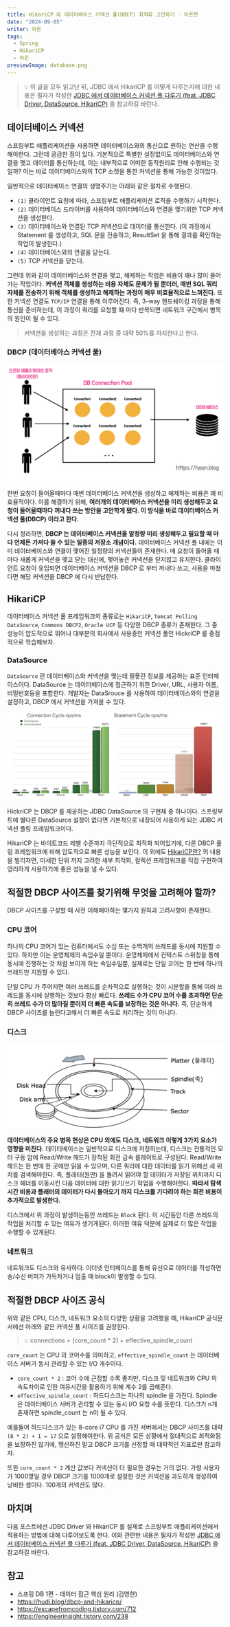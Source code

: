 ```yaml
---
title: HikariCP 와 데이터베이스 커넥션 풀(DBCP) 최적화 고민하기 - 이론편
date: "2024-09-05"
writer: 하온
tags:
  - Spring
  - HikariCP
  - 하온
previewImage: database.png
---
```


> 💡 이 글을 모두 읽고난 뒤, JDBC 에서 HikariCP 를 어떻게 다루는지에 대한 내용은 필자가 작성한 [JDBC 에서 데이터베이스 커넥션 풀 다루기 (feat. JDBC Driver, DataSource, HikariCP)](https://haon.blog/database/jdbc-connection-pool/) 을 참고하길 바란다.

## 데이터베이스 커넥션 

스프링부트 애플리케이션을 사용하면 데이터베이스와의 통신으로 원하는 연산을 수행해야한다. 그런데 궁금한 점이 있다. 기본적으로 특별한 설정없이도 데이터베이스와 연결을 맺고 데이터를 통신하는데, 이는 내부적으로 어떠한 동작원리로 인해 수행되는 것일까? 이는 바로 데이터베이스와의 TCP 소켓을 통한 커넥션을 통해 가능한 것이었다.

일반적으로 데이터베이스 연결의 생명주기는 아래와 같은 절차로 수행된다.

- `(1)` 클라이언트 요청에 따라, 스프링부트 애플리케이션 로직을 수행하기 시작한다. 
- `(2)` 데이터베이스 드라이버를 사용하여 데이터베이스와 연결을 맺기위한 TCP 커넥션을 생성한다.
- `(3)` 데이터베이스와 연결된 TCP 커넥션으로 데이터를 통신한다. (이 과정에서 Statement 를 생성하고, SQL 문을 전송하고, ResultSet 을 통해 결과를 확인하는 작업이 발생한다.)
- `(4)` 데이터베이스와의 연결을 닫는다.
- `(5)` TCP 커넥션을 닫는다.

그런데 위와 같이 데이터베이스와 연결을 맺고, 해제하는 작업은 비용이 꽤나 많이 들어가는 작업이다. **커넥션 객체를 생성하는 비용 자체도 문제가 될 뿐더러, 매번 SQL 쿼리 자체를 전송하기 위해 객체를 생성하고 해제하는 과정이 매우 비효율적으로 느껴진다.** 또한 커넥션 연결도 `TCP/IP` 연결을 통해 이루어진다. 즉, 3-way 헨드쉐이킹 과정을 통해 통신을 준비하는데, 이 과정이 쿼리를 요청할 떄 마다 반복되면 네트워크 구간에서 병목의 원인이 될 수 있다.

> 커넥션을 생성하는 과정은 전체 과정 중 대략 50%를 차지한다고 한다.


### DBCP (데이터베아스 커넥션 풀)

![alt text](image.png)

한번 요청이 들어올때마다 매번 데이터베이스 커넥션을 생성하고 해제하는 비용은 꽤 비효율적이다. 이를 해결하기 위해, **여러개의 데이터베아스 커넥션을 미리 생성해두고 요청이 들어올때마다 꺼내다 쓰는 방안을 고안학게 됐다. 이 방식을 바로 데이터베이스 커넥션 풀(DBCP) 이라고 한다.**

다시 정리하면, **DBCP 는 데이터베이스 커넥션울 알정량 미리 생성해두고 필요할 때 마다 언제든 가져다 쓸 수 있는 일종의 저장소 개념이다.** 데이터베이스 커넥션 풀 내에는 이미 데이터베이스와 연결이 맺어진 일정량의 커넥션들이 존재한다. 매 요청이 들어올 때 마다 새롭게 커넥션을 맺고 닫는 대신에, 맺어놓은 커넥션을 닫지않고 유지한다. 클라이언트 요청이 유입되면 데이터베이스 커넥션을 DBCP 로 부터 꺼내다 쓰고, 사용을 마쳤다면 해당 커넥션을 DBCP 에 다시 반납한다.

## HikariCP

데이터베이스 커넥션 풀 프레입워크의 종류로는 `HikariCP`, `Tomcat Polling DataSource`, `Commons DBCP2`, `Oracle UCP` 등 다양한 DBCP 종류가 존재한다. 그 중 성능이 압도적으로 뛰어나 대부분의 회사에서 사용중인 커넥션 풀인 HickriCP 를 중점적으로 학습해보자.

### DataSource

`DataSource` 란 데이터베이스와 커넥션을 맺는데 필욯란 정보를 제공하는 표준 인터페이스이다. DataSource 는 데이터베이스에 접근하기 위한 Driver, URL, 사용자 이름, 비밀번호등을 포함한다. 개발자는 DataSrouce 를 사용하여 데이터베이스와의 연결을 설정하고, DBCP 에서 커넥션을 가져올 수 있다.


![alt text](image-1.png)

HickriCP 는 DBCP 를 제공하는 JDBC DataSource 의 구현체 중 하나이다.  스프링부트에 별다른 DataSource 설정이 없다면 기본적으로 내장되어 사용하게 되는 JDBC 커넥션 풀링 프레임워크이다.

HikariCP 는 바이트코드 레벨 수준까지 극단적으로 최적화 되어있기에, 다른 DBCP 풀링 프레임워크에 비해 압도적으로 빠른 성능을 보인다. 이 외에도 [HikariCP란?](https://escapefromcoding.tistory.com/712) 의 내용을 빌리자면, 미세한 단위 까지 고려한 세부 최적화, 컬렉션 프레임워크를 직접 구현하여 영리하게 사용하기에 좋은 성능을 낼 수 있다.

## 적절한 DBCP 사이즈를 찾기위해 무엇을 고려해야 할까?

DBCP 사이즈를 구성할 때 사전 이해해야하는 몇가지 원칙과 고려사항이 존재한다.

### CPU 코어

하나의 CPU 코어가 있는 컴퓨터에서도 수십 또는 수백개의 쓰레드를 동시에 지원할 수 있다. 하지만 이는 운영체제의 속임수일 뿐이다. 운영체제에서 컨텍스트 스위칭을 통해 동시에 진행하는 것 처럼 보이게 하는 속임수일뿐, 실제로는 단일 코어는 한 번에 하나의 쓰레드만 지원할 수 있다.

단일 CPU 가 주어지면 여러 쓰레드를 순차적으로 실행하는 것이 시분할을 통해 여러 쓰레드를 동시에 실행하는 것보다 항상 빠르다. **쓰레드 수가 CPU 코어 수를 초과하면 단순히 쓰레드 수가 더 많아질 뿐이지 더 빠른 속도를 보장하는 것은 아니다.** 즉, 단순하게 DBCP 사이즈를 늘린다고해서 더 빠른 속도로 처리하는 것이 아니다.

### 디스크

![alt text](image-2.png)

**데이터베이스의 주요 병목 현상은 CPU 외에도 디스크, 네트워크 이렇게 3가지 요소가 영향을 미친다.** 데이터베이스는 일반적으로 디스크에 저장하는데,  디스크는 전통적인 모터 구동 암에 Read/Write 헤드가 장착된 회전 금속 를레이트로 구성된다. Read/Write 헤드는 한 번에 한 곳에만 읽을 수 있으며, 다른 쿼리에 대한 데이터를 읽기 위해선 새 위치를 검색해야한다. 즉, 플래터(원판) 을 돌려서 읽어야 할 데이터가 저장된 위치까지 디스크 헤더를 이동시킨 다음 데이터에 대한 읽기/쓰기 작업을 수행해야한다. **따라서 탐색 시간 비용과 플래터의 데이터가 다시 돌아오기 까지 디스크를 기다려야 하는 회전 비용이 추가적으로 발생한다.**


디스크에서 위 과정이 발생하는동안 쓰레드는 `Block` 된다. 이 시간동안 다른 쓰레드의 작업을 처리할 수 있는 여유가 생기게된다. 이러한 여유 덕분에 실제로 더 많은 작업을 수행할 수 있게된다. 

### 네트워크

네트워크도 디스크와 유사하다. 이더넷 인터페이스를 통해 유선으로 데이터를 작성하면 송/수신 버퍼가 가득차거나 멈출 때 block이 발생할 수 있다.


## 적절한 DBCP 사이즈 공식

위와 같은 CPU, 디스크, 네트워크 요소의 다양한 상황을 고려했을 때, HikariCP 공식문서에선 아래와 같은 커넥션 풀 사이즈를 권장한다.

> 💡 connections = (core_count * 2) + effective_spindle_count

`core_count` 는 CPU 의 코어수를 의미하고, `effective_spindle_count` 는 데이터베이스 서버가 동시 관리할 수 있는 I/O 개수이다.

- `core_count * 2` : 코어 수에 근접할 수록 좋지만, 디스크 및 네트워크와 CPU 의 속도차이로 인한 여유시간을 활용하기 위해 계수 2를 곱해준다.
- `effective_spindle_count` : 하드디스크는 하나의 spindle 을 가진다. Spindle 은 데이터베이스 서버가 관리할 수 있는 동시 I/O 요청 수를 뜻한다. 디스크가 n개 존재하면 spindle_count 는 n이 될 수 있다.

예를들어 하드디스크가 있는 8-core i7 CPU 를 가진 서버에서는 DBCP 사이즈를 대략 `(8 * 2) + 1 = 17` 으로 설정해야한다. 위 공식은 모든 상황에서 절대적으로 최적화됨을 보장하진 않기에, 맹신하진 말고 DBCP 크기를 선정할 때 대략적인 지표로만 참고하자.

또한 `core_count * 2` 계산 값보다 커넥션이 더 필요한 경우는 거의 없다. 가령 사용자가 1000명일 경우 DBCP 크기를 1000개로 설정한 것은 커넥션을 과도하게 생성하여 낭비한 셈이다. 100개의 커넥션도 많다. 

## 마치며

다음 포스트에선 JDBC Driver 와 HikariCP 를 실제로 스프링부트 애플리케이션에서 적용하는 방법에 대해 다루어보도록 한다. 이와 관련한 내용은 필자가 작성한 [JDBC 에서 데이터베이스 커넥션 풀 다루기 (feat. JDBC Driver, DataSource, HikariCP)](https://haon.blog/database/jdbc-connection-pool/) 을 참고하길 바란다.


## 참고

- 스프링 DB 1편 - 데이터 접근 핵심 원리 (김영한)
- https://hudi.blog/dbcp-and-hikaricp/
- https://escapefromcoding.tistory.com/712
- https://engineerinsight.tistory.com/238